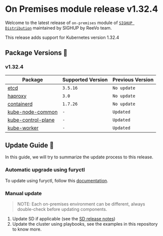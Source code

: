 # On Premises module release v1.32.4

Welcome to the latest release of `on-premises` module of [`SIGHUP Distribution`](https://github.com/sighupio/fury-distribution) maintained by SIGHUP by ReeVo team.

This release adds support for Kubernetes version 1.32.4

## Package Versions 🚢

### v1.32.4

| Package                                        | Supported Version | Previous Version |
| ---------------------------------------------- | ----------------- | ---------------- |
| [etcd](roles/etcd)                             | `3.5.16`          | `No update`      |
| [haproxy](roles/haproxy)                       | `3.0`             | `No update`      |
| [containerd](roles/containerd)                 | `1.7.26`          | `No update`      |
| [kube-node-common](roles/kube-node-common)     | `-`               | `Updated`        |
| [kube-control-plane](roles/kube-control-plane) | `-`               | `Updated`        |
| [kube-worker](roles/kube-worker)               | `-`               | `Updated`        |

## Update Guide 🦮

In this guide, we will try to summarize the update process to this release.

### Automatic upgrade using furyctl

To update using furyctl, follow this [documentation](https://docs.kubernetesfury.com/docs/installation/upgrades).

### Manual update
  
> NOTE: Each on-premises environment can be different, always double-check before updating components.

1. Update SD if applicable (see the [SD release notes](https://github.com/sighupio/fury-distribution/tree/master/docs/releases))
2. Update the cluster using playbooks, see the examples in this repository to know more.
